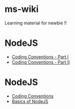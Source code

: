 # ms-wiki
Learning material for newbie !!

# NodeJS

+ [Coding Conventions - Part I](https://github.com/hardik-mindstix/ms-wiki/blob/master/java/1.%20Coding%20Conventions%20%5BPart%201%5D.pdf)
+ [Coding Conventions - Part II](https://github.com/hardik-mindstix/ms-wiki/blob/master/java/2.%20Coding%20Conventions%20%5BPart%202%5D.pdf)

# NodeJS

+ [Coding Conventions](https://github.com/hardik-mindstix/ms-wiki/blob/master/node/1.%20Coding%20Conventions.pdf)
+ [Basics of NodeJS](https://github.com/hardik-mindstix/ms-wiki/blob/master/node/2.%20Basics%20of%20Nodejs.pdf)
